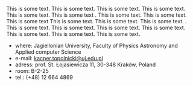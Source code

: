 This is some text. This is some text. This is some text. This is some text. This is some text. This is some text
. This is some text. This is some text. This is some text This is some text. This is some text. This is some text.
. This is some text. This is some text. This is some text. This is some text. This is some text. This is some text. This is some text.

* where: Jagiellonian University, Faculty of Physics Astronomy and Applied computer Science
* e-mail: kacper.topolnicki@uj.edu.pl
* adress: prof. St. Łojasiewicza 11, 30-348 Kraków, Poland
* room: B-2-25
* tel.: (+48) 12 664 4869  

